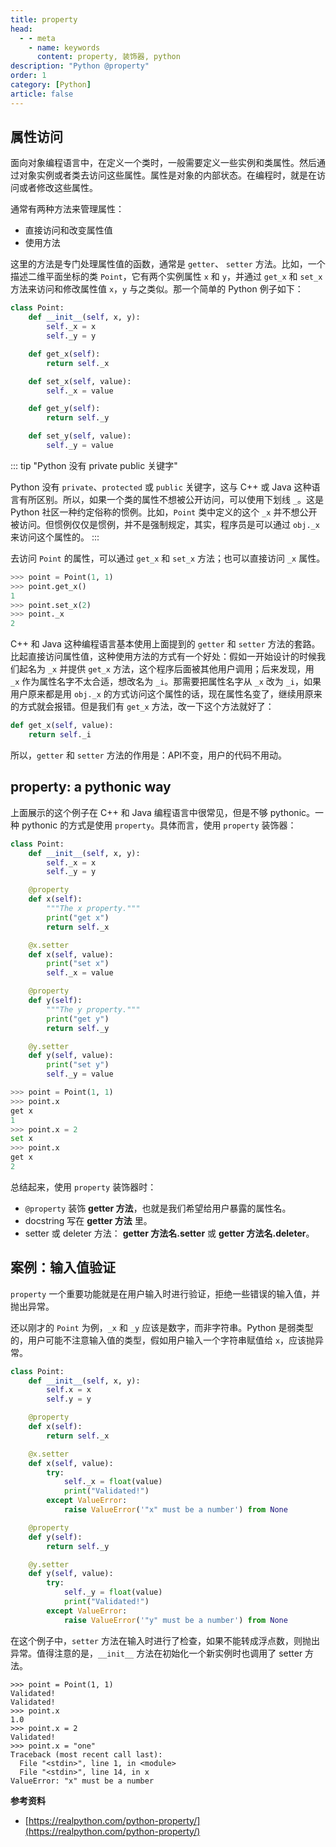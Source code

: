 ```yaml
---
title: property
head:
  - - meta
    - name: keywords
      content: property, 装饰器, python
description: "Python @property"
order: 1
category: [Python]
article: false
---
```


## 属性访问

面向对象编程语言中，在定义一个类时，一般需要定义一些实例和类属性。然后通过对象实例或者类去访问这些属性。属性是对象的内部状态。在编程时，就是在访问或者修改这些属性。

通常有两种方法来管理属性：

* 直接访问和改变属性值
* 使用方法

这里的方法是专门处理属性值的函数，通常是 `getter`、 `setter` 方法。比如，一个描述二维平面坐标的类 `Point`，它有两个实例属性 `x` 和 `y`，并通过 `get_x` 和 `set_x` 方法来访问和修改属性值 `x`，`y` 与之类似。那一个简单的 Python 例子如下：

```python {6-7,9-10}
class Point:
    def __init__(self, x, y):
        self._x = x
        self._y = y

    def get_x(self):
        return self._x

    def set_x(self, value):
        self._x = value

    def get_y(self):
        return self._y

    def set_y(self, value):
        self._y = value
```

::: tip "Python 没有 private public 关键字"

Python 没有 `private`、`protected` 或 `public` 关键字，这与 C++ 或 Java 这种语言有所区别。所以，如果一个类的属性不想被公开访问，可以使用下划线 `_`。这是 Python 社区一种约定俗称的惯例。比如，`Point` 类中定义的这个 `_x` 并不想公开被访问。但惯例仅仅是惯例，并不是强制规定，其实，程序员是可以通过 `obj._x` 来访问这个属性的。
:::

去访问 `Point` 的属性，可以通过 `get_x` 和 `set_x` 方法；也可以直接访问 `_x` 属性。

```python
>>> point = Point(1, 1)
>>> point.get_x()
1
>>> point.set_x(2)
>>> point._x
2
```

C++ 和 Java 这种编程语言基本使用上面提到的 `getter` 和 `setter` 方法的套路。比起直接访问属性值，这种使用方法的方式有一个好处：假如一开始设计的时候我们起名为 `_x` 并提供 `get_x` 方法，这个程序后面被其他用户调用；后来发现，用 `_x` 作为属性名字不太合适，想改名为 `_i`。那需要把属性名字从 `_x` 改为 `_i`，如果用户原来都是用 `obj._x` 的方式访问这个属性的话，现在属性名变了，继续用原来的方式就会报错。但是我们有 `get_x` 方法，改一下这个方法就好了：

```python
def get_x(self, value):
    return self._i
```

所以，`getter` 和 `setter` 方法的作用是：API不变，用户的代码不用动。

## property: a pythonic way

上面展示的这个例子在 C++ 和 Java 编程语言中很常见，但是不够 pythonic。一种 pythonic 的方式是使用 `property`。具体而言，使用 `property` 装饰器：

```python {6-15}
class Point:
    def __init__(self, x, y):
        self._x = x
        self._y = y

    @property
    def x(self):
        """The x property."""
        print("get x")
        return self._x

    @x.setter
    def x(self, value):
        print("set x")
        self._x = value

    @property
    def y(self):
        """The y property."""
        print("get y")
        return self._y

    @y.setter
    def y(self, value):
        print("set y")
        self._y = value
```

```python
>>> point = Point(1, 1)
>>> point.x
get x
1
>>> point.x = 2
set x
>>> point.x
get x
2
```

总结起来，使用 `property` 装饰器时：

* `@property` 装饰 **getter 方法**，也就是我们希望给用户暴露的属性名。
* docstring 写在 **getter 方法** 里。
* setter 或 deleter 方法： **getter 方法名.setter** 或 **getter 方法名.deleter**。

## 案例：输入值验证

`property` 一个重要功能就是在用户输入时进行验证，拒绝一些错误的输入值，并抛出异常。

还以刚才的 `Point` 为例，`_x` 和 `_y` 应该是数字，而非字符串。Python 是弱类型的，用户可能不注意输入值的类型，假如用户输入一个字符串赋值给 `x`，应该抛异常。

```python {10-16}
class Point:
    def __init__(self, x, y):
        self.x = x
        self.y = y

    @property
    def x(self):
        return self._x

    @x.setter
    def x(self, value):
        try:
            self._x = float(value)
            print("Validated!")
        except ValueError:
            raise ValueError('"x" must be a number') from None

    @property
    def y(self):
        return self._y

    @y.setter
    def y(self, value):
        try:
            self._y = float(value)
            print("Validated!")
        except ValueError:
            raise ValueError('"y" must be a number') from None
```

在这个例子中，`setter` 方法在输入时进行了检查，如果不能转成浮点数，则抛出异常。值得注意的是，`__init__` 方法在初始化一个新实例时也调用了 setter 方法。

```
>>> point = Point(1, 1)
Validated!
Validated!
>>> point.x
1.0
>>> point.x = 2
Validated!
>>> point.x = "one"
Traceback (most recent call last):
  File "<stdin>", line 1, in <module>
  File "<stdin>", line 14, in x
ValueError: "x" must be a number
```

**参考资料**

* [https://realpython.com/python-property/](https://realpython.com/python-property/)